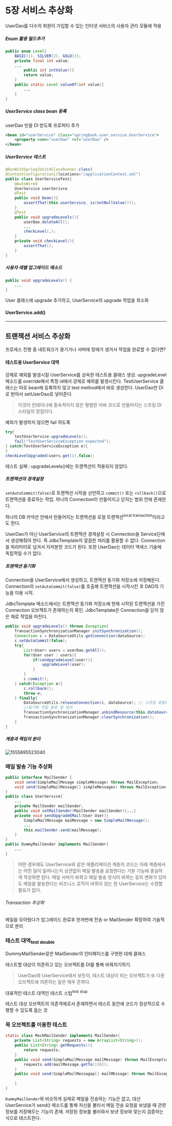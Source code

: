 # 5장 서비스 추상화

UserDao를 다수의 회원이 가입할 수 있는 인터넷 서비스의 사용자 관리 모듈에 적용

##### Enum 활용 필드추가

```java
public enum Level{
    BASIC(1), SILVER(2), GOLD(3);
    private final int value;
    ...
        public int intValue(){
        return value;
    }
    public static Level valueOf(int value){
        ...
    }
}
```

##### UserService class bean 등록

userDao 빈을 DI 받도록 프로퍼티 추가

```xml
<bean id="userService" class="springbook.user.service.UserService">
	<property name="userDao" ref="userDao" />
</bean>
```

##### UserService 테스트

```java
@RunWithSpringJUnit4ClassRunner.class)
@ContextConfigurationi(locations="/applicationContext.xml")
public class UserServiceTest{
    @AutoWired
    UserService userSerivce
    @Test
    public void bean(){
        assertThat(this.userService, is(notNullValue()));
    }
    @Test
    public void upgradeLevels(){
        userDao.deleteAll();
        ...
        checkLevel(,);
    }
    private void checkLevel(){
        assertThat();
    }
}
```

##### 사용자 레벨 업그레이드 메소드

```java
public void upgradeLevels() {
    ...
}
```

 User 클래스에 upgrade 추가하고, UserService의 upgrade 작업을 최소화

#### UserService.add()



------

## 트랜잭션 서비스 추상화

프로세스 진행 중 네트워크가 끊기거나 서버에 장애가 생겨서 작업을 완료할 수 없다면?

#### 테스트용 UserService 대역

강제로 예외를 발생시킬 UserService를 상속한 테스트용 클래스 생성. upgradeLevel 메소드를 override해서 특정 id에서 강제로 예외를 발생시킨다. TestUserService 클래스는 따로 bean에 등록하지 않고 test method에서 바로 생성한다. UserDao만 DI로 받아서 setUserDao로 넣어준다.

> 이것이 컨테이너에 종속적이지 않은 평범한 자바 코드로 만들어지는 스프링 DI 스타일의 장점이다.

예외가 발생하지 않으면 fail 하도록

```java
try{
    testUserService.upgradeLevels();
    fail("TestUserSerivceException expected");
} catch(TestUserServiceException e){
}
checkLevelUpgraded(users.get(1),false);
```

테스트 실패 : upgradeLevels()에는 트랜잭션이 적용되지 않았다.

##### 트랜잭션의 경계설정

`setAutoCommit(false)`로 트랜잭션 시작을 선언하고 `commit()` 또는 `rollback()`으로 트랜잭션을 종료하는 작업. 하나의 Connection이 만들어지고 닫히는 범위 안에 존재한다. 

하나의 DB 커넥션 안에서 만들어지는 트랜잭션을 로컬 트랜잭션<sup>local transaction</sup>이라고도 한다.

UserDao가 아닌 UserService의 트랜잭션 경계설정 시 Connection을 Service단에서 생성해줘야 한다. 즉 JdbcTemplate의 깔끔한 처리를 활용할 수 없다. Connection을 파라미터로 넘겨서 지저분한 코드가 된다. 또한 UserDao는 데이터 액세스 기술에 독립적일 수가 없다.

##### 트랜잭션 동기화

Connection을 UserService에서 생성하고, 트랜잭션 동기화 저장소에 저장해둔다. Connection의 `setAutoCommit(false)`를 호출해 트랜잭션을 시작시킨 후 DAO의 기능을 이용 시작.

JdbcTemplate 메소드에서는 트랜잭션 동기화 저장소에 현재 시작된 트랜잭션을 가진 Connection 오브젝트가 존재하는지 확인. JdbcTemplate은 Connection을 닫지 않은 채로 작업을 마친다.

```java
public void upgradeLevels() throws Exception{
 	TransactionSynchronizationManager.initSynchronization();
    Connection c = DataSourceUtils.getConnection(dataSource);
    c.setAutoCommit(false);
    try{
        List<User> users = userDao.getAll();
        for(User user : users){
            if(canUpgradeLevel(user)){
                upgradeLevel(user);
            }
        }
        c.commit();
    } catch(Exception e){
        c.rollback();
        throw e;
    } finally{
        DataSourceUtils.releaseConnection(c, dataSource); // 스프링 유틸리티 메소드를 이용해 디비 커넥션을 안전하게 닫는다.
        //동기화 작업 종료 및 정리
        TransactionSynchronizationManager.unbindResource(this.dataSource);
        TransactionSynchronizationManager.clearSynchronization();
    }
}
```

##### 계층과 책임의 분리

![1555895523040](C:\Users\user\Downloads\feature1.png)



### 메일 발송 기능 추상화

```java
public interface MailSender {
    void send(SimpleMailMesage simpleMessage) throws MailException;
    void send(SimpleMailMessage[] simpleMessages) throws MailException;
}
public class UserService{
    ...
    private MailSender mailSender;
    public void setMailSender(MailSender mailSender){...}
    private void sendUpgradeEMail(User User){
        SimpleMailMessage maiMessage = new SimpleMailMessage();
        ...
        this.mailSender.send(mailMessage);
    }
}
public DummyMailSender implements MailSender{
    ...
}
```

> 어떤 경우에도 UserService와 같은 애플리케이션 계층의 코드는 아래 계층에서는 어떤 일이 일어나는지 상관없이 메일 발송을 요청한다는 기본 기능에 충실하게 작성하면 된다. 메일 서버가 바뀌고 메일 발송 방식이 바뀌는 등의 변화가 있어도 메일을 발송한다는 비즈니스 로직이 바뀌지 않는 한 UserService는 수정할 필요가 없다.

###### Transaction 추상화

메일을 모아뒀다가 업그레이드 완료후 한꺼번에 전송 or MailSender 확장하여 기술적으로 분리



### 테스트 대역<sub>test double</sub>

DummyMailSender같은 MailSender의 인터페이스를 구현한 대체 클래스

테스트할 대상이 의존하고 있는 오브젝트를 DI를 통해 바꿔치기하기.

> UserDao와 UserService에서 보듯이, 테스트 대상이 되는 오브젝트가 또 다른 오브젝트에 의존하는 일은 매우 흔하다. 

대표적인 테스트 대역인 테스트 스텁<sup>test stup</sup>

테스트 대상 오브젝트의 의존객체로서 존재하면서 테스트 동안에 코드가 정상적으로 수행할 수 있도록 돕는 것

### 목 오브젝트를 이용한 테스트

```java
static class MockMailSender implements MailSender{
    private List<String> requests = new ArrayList<String>();
    public List<String> getRequests(){
        return requests;
    }
    public void send(SimpleMailMessage mailMessage) throws MailException{
        requests.add(mailMessage.getTo()[0]);
    }
    public void send(SimpleMailMessagep[] mailMEssage) throws MailException{
        
    }
}
```

`DummyMailSender`와 비슷하게 실제로 메일을 전송하는 기능은 없고, 대신 UserService가 send() 메소드를 통해 자신을 불러서 메일 전송 요청을 보냈을 때 관련 정보를 저장해두는 기능이 존재. 저장된 정보를 불러와서 보낸 정보와 맞는지 검증하는식으로 테스트한다.